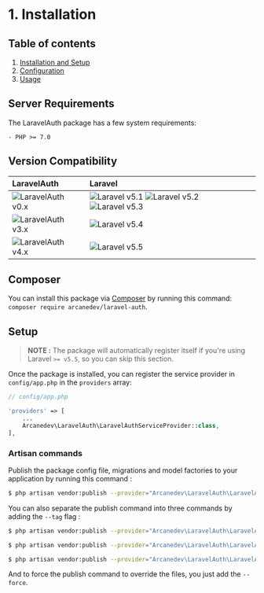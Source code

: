 # 1. Installation

## Table of contents

  1. [Installation and Setup](1-Installation-and-Setup.md)
  2. [Configuration](2-Configuration.md)
  3. [Usage](3-Usage.md)
  
## Server Requirements

The LaravelAuth package has a few system requirements:

```
- PHP >= 7.0
```

## Version Compatibility

| LaravelAuth                           | Laravel                                                                                |
|:--------------------------------------|:---------------------------------------------------------------------------------------|
| ![LaravelAuth v0.x][laravel_auth_0_x] | ![Laravel v5.1][laravel_5_1] ![Laravel v5.2][laravel_5_2] ![Laravel v5.3][laravel_5_3] |
| ![LaravelAuth v3.x][laravel_auth_3_x] | ![Laravel v5.4][laravel_5_4]                                                           |
| ![LaravelAuth v4.x][laravel_auth_4_x] | ![Laravel v5.5][laravel_5_5]                                                           |

[laravel_5_1]:    https://img.shields.io/badge/v5.1-supported-brightgreen.svg?style=flat-square "Laravel v5.1"
[laravel_5_2]:    https://img.shields.io/badge/v5.2-supported-brightgreen.svg?style=flat-square "Laravel v5.2"
[laravel_5_3]:    https://img.shields.io/badge/v5.3-supported-brightgreen.svg?style=flat-square "Laravel v5.3"
[laravel_5_4]:    https://img.shields.io/badge/v5.4-supported-brightgreen.svg?style=flat-square "Laravel v5.4"
[laravel_5_5]:    https://img.shields.io/badge/v5.5-supported-brightgreen.svg?style=flat-square "Laravel v5.5"

[laravel_auth_0_x]: https://img.shields.io/badge/version-0.*-blue.svg?style=flat-square "LaravelAuth v0.*"
[laravel_auth_3_x]: https://img.shields.io/badge/version-3.*-blue.svg?style=flat-square "LaravelAuth v3.*"
[laravel_auth_4_x]: https://img.shields.io/badge/version-4.*-blue.svg?style=flat-square "LaravelAuth v4.*"

## Composer

You can install this package via [Composer](http://getcomposer.org/) by running this command: `composer require arcanedev/laravel-auth`.

## Setup

> **NOTE :** The package will automatically register itself if you're using Laravel `>= v5.5`, so you can skip this section.

Once the package is installed, you can register the service provider in `config/app.php` in the `providers` array:

```php
// config/app.php

'providers' => [
    ...
    Arcanedev\LaravelAuth\LaravelAuthServiceProvider::class,
],
```

### Artisan commands

Publish the package config file, migrations and model factories to your application by running this command :

```bash
$ php artisan vendor:publish --provider="Arcanedev\LaravelAuth\LaravelAuthServiceProvider"
```

You can also separate the publish command into three commands by adding the `--tag` flag :

```bash
$ php artisan vendor:publish --provider="Arcanedev\LaravelAuth\LaravelAuthServiceProvider" --tag=config
```

```bash
$ php artisan vendor:publish --provider="Arcanedev\LaravelAuth\LaravelAuthServiceProvider" --tag=migrations
```

```bash
$ php artisan vendor:publish --provider="Arcanedev\LaravelAuth\LaravelAuthServiceProvider" --tag=factories
```

And to force the publish command to override the files, you just add the `--force`.

